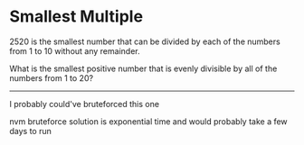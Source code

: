 # Smallest Multiple


2520 is the smallest number that can be divided by each of the numbers from 1 to 10 without any remainder.

What is the smallest positive number that is evenly divisible by all of the numbers from 1 to 20?

___

I probably could've bruteforced this one

nvm bruteforce solution is exponential time and would probably take a few days to run
